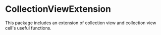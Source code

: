 # CollectionViewExtension


This package includes an extension of collection view and collection view cell's useful functions.
